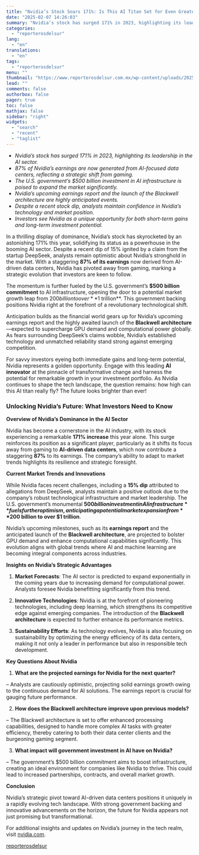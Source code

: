 ```yaml
---
title: "Nvidia’s Stock Soars 171%: Is This AI Titan Set for Even Greater Heights?"
date: "2025-02-07 14:26:03"
summary: "Nvidia’s stock has surged 171% in 2023, highlighting its leadership in the AI sector.87% of Nvidia’s earnings are now generated from AI-focused data centers, reflecting a strategic shift from gaming.The U.S. government’s $500 billion investment in AI infrastructure is poised to expand the market significantly.Nvidia’s upcoming earnings report and the..."
categories:
  - "reporterosdelsur"
lang:
  - "en"
translations:
  - "en"
tags:
  - "reporterosdelsur"
menu: ""
thumbnail: "https://www.reporterosdelsur.com.mx/wp-content/uploads/2025/02/compressed_img-B1pLfEFjZPBEPs6T47Yi5ZAU-480x384.png"
lead: ""
comments: false
authorbox: false
pager: true
toc: false
mathjax: false
sidebar: "right"
widgets:
  - "search"
  - "recent"
  - "taglist"
---
```


* *Nvidia’s stock has surged 171% in 2023, highlighting its leadership in the AI sector.*
* *87% of Nvidia’s earnings are now generated from AI-focused data centers, reflecting a strategic shift from gaming.*
* *The U.S. government’s $500 billion investment in AI infrastructure is poised to expand the market significantly.*
* *Nvidia’s upcoming earnings report and the launch of the Blackwell architecture are highly anticipated events.*
* *Despite a recent stock dip, analysts maintain confidence in Nvidia’s technology and market position.*
* *Investors see Nvidia as a unique opportunity for both short-term gains and long-term investment potential.*

In a thrilling display of dominance, Nvidia’s stock has skyrocketed by an astonishing 171% this year, solidifying its status as a powerhouse in the booming AI sector. Despite a recent dip of 15% ignited by a claim from the startup DeepSeek, analysts remain optimistic about Nvidia’s stronghold in the market. With a staggering **87% of its earnings** now derived from AI-driven data centers, Nvidia has pivoted away from gaming, marking a strategic evolution that investors are keen to follow.

The momentum is further fueled by the U.S. government’s **$500 billion commitment** to AI infrastructure, opening the door to a potential market growth leap from $200 billion to over **$1 trillion**. This government backing positions Nvidia right at the forefront of a revolutionary technological shift.

Anticipation builds as the financial world gears up for Nvidia’s upcoming earnings report and the highly awaited launch of the **Blackwell architecture**—expected to supercharge GPU demand and computational power globally. As fears surrounding DeepSeek’s claims wobble, Nvidia’s established technology and unmatched reliability stand strong against emerging competition.

For savvy investors eyeing both immediate gains and long-term potential, Nvidia represents a golden opportunity. Engage with this leading **AI innovator** at the pinnacle of transformative change and harness the potential for remarkable growth in your investment portfolio. As Nvidia continues to shape the tech landscape, the question remains: how high can this AI titan really fly? The future looks brighter than ever!

### Unlocking Nvidia’s Future: What Investors Need to Know

**Overview of Nvidia’s Dominance in the AI Sector**

Nvidia has become a cornerstone in the AI industry, with its stock experiencing a remarkable **171% increase** this year alone. This surge reinforces its position as a significant player, particularly as it shifts its focus away from gaming to **AI-driven data centers**, which now contribute a staggering **87%** to its earnings. The company’s ability to adapt to market trends highlights its resilience and strategic foresight.

**Current Market Trends and Innovations**

While Nvidia faces recent challenges, including a **15% dip** attributed to allegations from DeepSeek, analysts maintain a positive outlook due to the company’s robust technological infrastructure and market leadership. The U.S. government’s monumental **$500 billion investment in AI infrastructure** fuels further optimism, anticipating a potential market expansion from **$200 billion to over $1 trillion**.

Nvidia’s upcoming milestones, such as its **earnings report** and the anticipated launch of the **Blackwell architecture**, are projected to bolster GPU demand and enhance computational capabilities significantly. This evolution aligns with global trends where AI and machine learning are becoming integral components across industries.

**Insights on Nvidia’s Strategic Advantages**

1. **Market Forecasts**: The AI sector is predicted to expand exponentially in the coming years due to increasing demand for computational power. Analysts foresee Nvidia benefitting significantly from this trend.

2. **Innovative Technologies**: Nvidia is at the forefront of pioneering technologies, including deep learning, which strengthens its competitive edge against emerging companies. The introduction of the **Blackwell architecture** is expected to further enhance its performance metrics.

3. **Sustainability Efforts**: As technology evolves, Nvidia is also focusing on sustainability by optimizing the energy efficiency of its data centers, making it not only a leader in performance but also in responsible tech development.

**Key Questions About Nvidia**

1. **What are the projected earnings for Nvidia for the next quarter?**  

– Analysts are cautiously optimistic, projecting solid earnings growth owing to the continuous demand for AI solutions. The earnings report is crucial for gauging future performance.

2. **How does the Blackwell architecture improve upon previous models?**  

– The Blackwell architecture is set to offer enhanced processing capabilities, designed to handle more complex AI tasks with greater efficiency, thereby catering to both their data center clients and the burgeoning gaming segment.

3. **What impact will government investment in AI have on Nvidia?**  

– The government’s $500 billion commitment aims to boost infrastructure, creating an ideal environment for companies like Nvidia to thrive. This could lead to increased partnerships, contracts, and overall market growth.

**Conclusion**

Nvidia’s strategic pivot toward AI-driven data centers positions it uniquely in a rapidly evolving tech landscape. With strong government backing and innovative advancements on the horizon, the future for Nvidia appears not just promising but transformational.

For additional insights and updates on Nvidia’s journey in the tech realm, visit [nvidia.com](https://www.nvidia.com).

[reporterosdelsur](https://www.reporterosdelsur.com.mx/news-en/nvidias-stock-soars-171-is-this-ai-titan-set-for-even-greater-heights/126764/)
